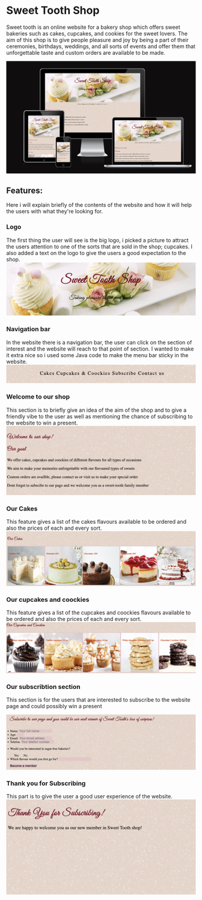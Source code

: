 # Sweet Tooth Shop

Sweet tooth is an online website for a bakery shop which offers sweet bakeries such as cakes, cupcakes, and cookies for the sweet lovers. The aim of this shop is to give people pleasure and joy by being a part of their ceremonies, birthdays, weddings, and all sorts of events and offer them that unforgettable taste and custom orders are available to be made. 

![image](https://raw.githubusercontent.com/Hebaabbas/sweet-tooth/main/ui.png)

## Features:
Here i will explain briefly of the contents of the website and how it will help the users with what they're looking for.

### Logo
The first thing the user will see is the big logo, i picked a picture to attract the users attention to one of the sorts that are sold in the shop; cupcakes. I also added a text on the logo to give the users a good expectation to the shop.
![image](https://raw.githubusercontent.com/Hebaabbas/sweet-tooth/main/logo.png)

### Navigation bar
In the website there is a navigation bar, the user can click on the section of interest and the website will reach to that point of section. I wanted to make it extra nice so i used some Java code to make the menu bar sticky in the website.
![image](https://raw.githubusercontent.com/Hebaabbas/sweet-tooth/main/menu.png)

### Welcome to our shop
This section is to briefly give an idea of the aim of the shop and to give a friendly vibe to the user as well as mentioning the chance of subscribing to the website to win a present.
![image](https://raw.githubusercontent.com/Hebaabbas/sweet-tooth/main/goal.png)

### Our Cakes
This feature gives a list of the cakes flavours available to be ordered and also the prices of each and every sort.
![image](https://raw.githubusercontent.com/Hebaabbas/sweet-tooth/main/cakes.png)

### Our cupcakes and coockies
This feature gives a list of the cupcakes and coockies flavours available to be ordered and also the prices of each and every sort.
![image](https://raw.githubusercontent.com/Hebaabbas/sweet-tooth/main/cup-coockies.png)

### Our subscribtion section
This section is for the users that are interested to subscribe to the website page and could possibly win a present

![image](https://raw.githubusercontent.com/Hebaabbas/sweet-tooth/main/subscribe.png)

### Thank you for Subscribing
This part is to give the user a good user experience of the website.
![image](https://raw.githubusercontent.com/Hebaabbas/sweet-tooth/main/thanks.png)
